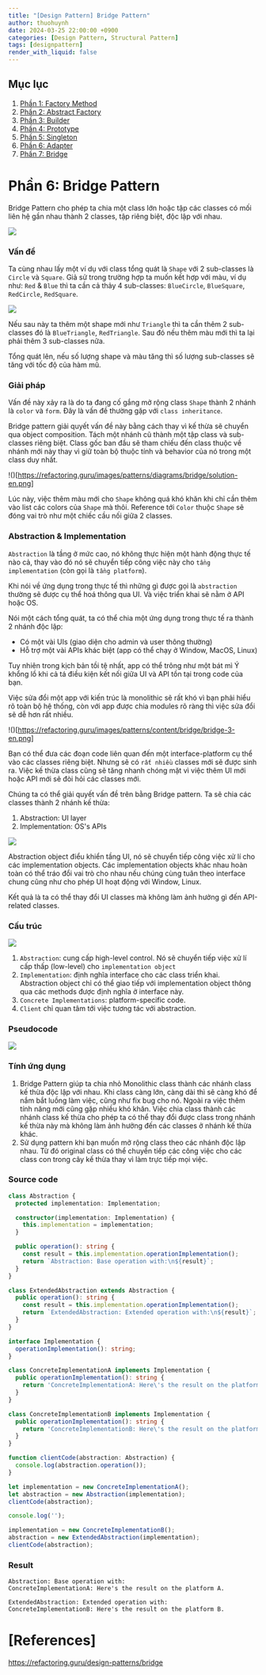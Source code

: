 ```yaml
---
title: "[Design Pattern] Bridge Pattern"
author: thuohuynh
date: 2024-03-25 22:00:00 +0900
categories: [Design Pattern, Structural Pattern]
tags: [designpattern]
render_with_liquid: false
---
```


## Mục lục

1. [Phần 1: Factory Method](/posts/Factory-Method-Pattern)
2. [Phần 2: Abstract Factory](/posts/Abstract-Factory-Pattern)
3. [Phần 3: Builder](/posts/Builder-Pattern)
4. [Phần 4: Prototype](/posts/Prototype-Pattern)
5. [Phần 5: Singleton](/posts/Singleton-Pattern)
6. [Phần 6: Adapter](/posts/Adapter-Pattern)
7. [Phần 7: Bridge](/posts/Bridge-Pattern)

# Phần 6: Bridge Pattern

Bridge Pattern cho phép ta chia một class lớn hoặc tập các classes có mối liên hệ gần nhau thành 2 classes, tập riêng biệt, độc lập với nhau.

![](https://refactoring.guru/images/patterns/content/bridge/bridge.png)

### Vấn đề
Ta cùng nhau lấy một ví dụ với class tổng quát là `Shape` với 2 sub-classes là `Circle` và `Square`. Giả sử trong trường hợp ta muốn kết hợp với màu, ví dụ như: `Red` & `Blue` thì ta cần cả thảy 4 sub-classes: `BlueCircle`, `BlueSquare`, `RedCircle`, `RedSquare`.

![](https://refactoring.guru/images/patterns/diagrams/bridge/problem-en.png)

Nếu sau này ta thêm một shape mới như `Triangle` thì ta cần thêm 2 sub-classes đó là `BlueTriangle`, `RedTriangle`. Sau đó nếu thêm màu mới thì ta lại phải thêm 3 sub-classes nữa.

Tổng quát lên, nếu số lượng shape và màu tăng thì số lượng sub-classes sẽ tăng với tốc độ của hàm mũ.

### Giải pháp
Vấn đề này xảy ra là do ta đang cố gắng mở rộng class `Shape` thành 2 nhánh là `color` và `form`. Đây là vấn đề thường gặp với `class inheritance`.

Bridge pattern giải quyết vấn đề này bằng cách thay vì kế thừa sẽ chuyển qua object composition. Tách một nhánh cũ thành một tập class và sub-classes riêng biệt. Class gốc ban đầu sẽ tham chiếu đến class thuộc về nhánh mới này thay vì giữ toàn bộ thuộc tính và behavior của nó trong một class duy nhất.

!()[https://refactoring.guru/images/patterns/diagrams/bridge/solution-en.png]

Lúc này, việc thêm màu mới cho `Shape` không quá khó khăn khi chỉ cần thêm vào list các colors của `Shape` mà thôi. Reference tới `Color` thuộc `Shape` sẽ đóng vai trò như một chiếc cầu nối giữa 2 classes.

### Abstraction & Implementation
`Abstraction` là tầng ở mức cao, nó không thực hiện một hành động thực tế nào cả, thay vào đó nó sẽ chuyển tiếp công việc này cho `tầng implementation` (còn gọi là `tầng platform`).

Khi nói về ứng dụng trong thực tế thì những gì được gọi là `abstraction` thường sẽ được cụ thể hoá thông qua UI. Và việc triển khai sẽ nằm ở API hoặc OS.

Nói một cách tổng quát, ta có thể chia một ứng dụng trong thực tế ra thành 2 nhánh độc lập:

* Có một vài UIs (giao diện cho admin và user thông thường)
* Hỗ trợ một vài APIs khác biệt (app có thể chạy ở Window, MacOS, Linux)

Tuy nhiên trong kịch bản tồi tệ nhất, app có thể trông như một bát mì Ý khổng lồ khi cả tá điều kiện kết nối giữa UI và API tồn tại trong code của bạn.

Việc sửa đổi một app với kiến trúc là monolithic sẽ rất khó vì bạn phải hiểu rõ toàn bộ hệ thống, còn với app được chia modules rõ ràng thì việc sửa đổi sẽ dễ hơn rất nhiều.

!()[https://refactoring.guru/images/patterns/content/bridge/bridge-3-en.png]

Bạn có thể đưa các đoạn code liên quan đến một interface-platform cụ thể vào các classes riêng biệt. Nhưng sẽ có `rất nhiều` classes mới sẽ được sinh ra. Việc kế thừa class cũng sẽ tăng nhanh chóng mặt vì việc thêm UI mới hoặc API mới sẽ đòi hỏi các classes mới.

Chúng ta có thể giải quyết vấn đề trên bằng Bridge pattern. Ta sẽ chia các classes thành 2 nhánh kế thừa:

1. Abstraction: UI layer
2. Implementation: OS's APIs

![](https://refactoring.guru/images/patterns/content/bridge/bridge-2-en.png)

Abstraction object điểu khiển tầng UI, nó sẽ chuyển tiếp công việc xử lí cho các implementation objects. Các implementation objects khác nhau hoàn toàn có thể tráo đổi vai trò cho nhau nếu chúng cùng tuân theo interface chung cũng như cho phép UI hoạt động với Window, Linux.

Kết quả là ta có thể thay đổi UI classes mà không làm ảnh hưởng gì đến API-related classes.

### Cấu trúc

![](https://refactoring.guru/images/patterns/diagrams/bridge/structure-en.png)

1. `Abstraction`: cung cấp high-level control. Nó sẽ chuyển tiếp việc xử lí cấp thấp (low-level) cho `implementation object`
2. `Implementation`: định nghĩa interface cho các class triển khai. Abstraction object chỉ có thể giao tiếp với implementation object thông qua các methods được định nghĩa ở interface này.
3. `Concrete Implementations`: platform-specific code.
4. `Client` chỉ quan tâm tới việc tương tác với abstraction.

### Pseudocode

![](https://refactoring.guru/images/patterns/diagrams/bridge/example-en.png)

### Tính ứng dụng
1. Bridge Pattern giúp ta chia nhỏ Monolithic class thành các nhánh class kế thừa độc lập với nhau. Khi class càng lớn, càng dài thì sẽ càng khó để nắm bắt luồng làm việc, cũng như fix bug cho nó. Ngoài ra việc thêm tính năng mới cũng gặp nhiều khó khăn. Việc chia class thành các nhánh class kế thừa cho phép ta có thể thay đổi được class trong nhánh kế thừa này mà không làm ảnh hưởng đến các classes ở nhánh kế thừa khác.
2. Sử dụng pattern khi bạn muốn mở rộng class theo các nhánh độc lập nhau. Từ đó original class có thể chuyển tiếp các công việc cho các class con trong cây kế thừa thay vì làm trực tiếp mọi việc.

### Source code

```ts
class Abstraction {
  protected implementation: Implementation;

  constructor(implementation: Implementation) {
    this.implementation = implementation;
  }

  public operation(): string {
    const result = this.implementation.operationImplementation();
    return `Abstraction: Base operation with:\n${result}`;
  }
}

class ExtendedAbstraction extends Abstraction {
  public operation(): string {
    const result = this.implementation.operationImplementation();
    return `ExtendedAbstraction: Extended operation with:\n${result}`;
  }
}

interface Implementation {
  operationImplementation(): string;
}

class ConcreteImplementationA implements Implementation {
  public operationImplementation(): string {
    return 'ConcreteImplementationA: Here\'s the result on the platform A.';
  }
}

class ConcreteImplementationB implements Implementation {
  public operationImplementation(): string {
    return 'ConcreteImplementationB: Here\'s the result on the platform B.';
  }
}

function clientCode(abstraction: Abstraction) {
  console.log(abstraction.operation());
}

let implementation = new ConcreteImplementationA();
let abstraction = new Abstraction(implementation);
clientCode(abstraction);

console.log('');

implementation = new ConcreteImplementationB();
abstraction = new ExtendedAbstraction(implementation);
clientCode(abstraction);
```

### Result 
```console
Abstraction: Base operation with:
ConcreteImplementationA: Here's the result on the platform A.

ExtendedAbstraction: Extended operation with:
ConcreteImplementationB: Here's the result on the platform B.
```
# [References]

<https://refactoring.guru/design-patterns/bridge>

